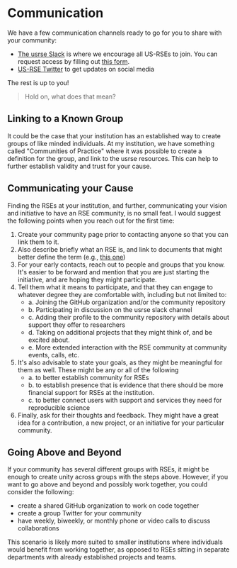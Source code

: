 # Communication

We have a few communication channels ready to go for you to share with
your community:

 - [The usrse Slack](https://usrse.slack.com) is where we encourage all US-RSEs to join. You can request access by filling out [this form](https://docs.google.com/forms/d/e/1FAIpQLScBQ6AYpYYK2wL21egcaVvH0ZEvtShU-0s-XbqnY3okUsyIZw/viewform).
 - [US-RSE Twitter](https://twitter.com/us_rse) to get updates on social media

The rest is up to you! 

> Hold on, what does that mean?

## Linking to a Known Group

It could be the case that your institution has an established way to create groups of like minded
individuals. At my institution, we have something called "Communities of Practice" where it
was possible to create a definition for the group, and link to the usrse resources. This
can help to further establish validity and trust for your cause.

## Communicating your Cause

Finding the RSEs at your institution, and further, communicating your vision and
initiative to have an RSE community, is no small feat. I would suggest the following points when you
reach out for the first time:

 1. Create your community page prior to contacting anyone so that you can link them to it.
 2. Also describe briefly what an RSE is, and link to documents that might better define the term (e.g., [this one](https://rse.ac.uk/))
 3. For your early contacts, reach out to people and groups that you know. It's easier to be forward and mention that you are just starting the initiative, and are hoping they might participate. 
 4. Tell them what it means to participate, and that they can engage to whatever degree they are comfortable with, including but not limited to:
    - a. Joining the GitHub organization and/or the community repository
    - b. Participating in discussion on the usrse slack channel
    - c. Adding their profile to the community repository with details about support they offer to researchers
    - d. Taking on additional projects that they might think of, and be excited about.
    - e. More extended interaction with the RSE community at community events, calls, etc.
 5. It's also advisable to state your goals, as they might be meaningful for them as well. These might be any or all of the following
    - a. to better establish community for RSEs
    - b. to establish presence that is evidence that there should be more financial support for RSEs at the institution.
    - c. to better connect users with support and services they need for reproducible science 
 6. Finally, ask for their thoughts and feedback. They might have a great idea for a contribution, a new project, or an initiative for your particular community.

## Going Above and Beyond

If your community has several different groups with RSEs, it might be enough to create
unity across groups with the steps above. However, if you want to go above and beyond and
possibly work together, you could consider the following:

 - create a shared GitHub organization to work on code together
 - create a group Twitter for your community
 - have weekly, biweekly, or monthly phone or video calls to discuss collaborations

This scenario is likely more suited to smaller institutions where individuals would
benefit from working together, as opposed to RSEs sitting in separate departments with
already established projects and teams.

